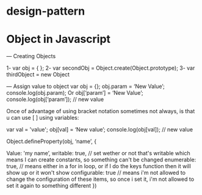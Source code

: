 # design-pattern
# Object in Javascript 

— Creating Objects

1- var obj = { };
2- var secondObj = Object.create(Object.prototype);
3- var thirdObject = new Object

— Assign value to object
var obj = {};
obj.param = ‘New Value’;
console.log(obj.param);
Or
obj[‘param’] = ‘New Value’;
console.log(obj[‘param’]); // new value

Once of advantage of using bracket notation sometimes not always, is that u can use [ ] using variables:

var val = 'value'; 
obj[val] = ‘New value’;
console.log(obj[val]); // new value

Object.defineProperty(obj, ‘name’, {

Value: 'my name’,
writable: true,  // set wether or not that's writable which means I can create constants, so something can't be changed
enumerable: true, // means either in a for in loop, or if I do the keys function then it will show up or it won't show
configurable: true // means i'm not allowed to change the configuration of these items, so once i set it, i'm not allowed to set it again to something different
})
